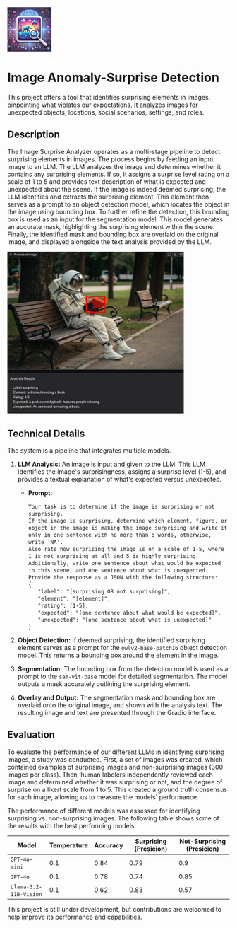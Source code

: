 <img src="appendix/icon.webp" width="100" alt="alt text">

# Image Anomaly-Surprise Detection

This project offers a tool that identifies surprising elements in images, pinpointing what violates our expectations. It analyzes images for unexpected objects, locations, social scenarios, settings, and roles.


## Description

The Image Surprise Analyzer operates as a multi-stage pipeline to detect surprising elements in images. The process begins by feeding an input image to an LLM. The LLM analyzes the image and determines whether it contains any surprising elements. If so, it assigns a surprise level rating on a scale of 1 to 5 and provides text description of what is expected and unexpected about the scene. If the image is indeed deemed surprising, the LLM identifies and extracts the surprising element. This element then serves as a prompt to an object detection model, which locates the object in the image using bounding box. To further refine the detection, this bounding box is used as an input for the segmentation model. This model generates an accurate mask, highlighting the surprising element within the scene. Finally, the identified mask and bounding box are overlaid on the original image, and displayed alongside the text analysis provided by the LLM. 

<img src="appendix/gradio_example.png" width="400" alt="alt text">

## Technical Details

The system is a pipeline that integrates multiple models.
1. **LLM Analysis:** An image is input and given to the LLM. This LLM identifies the image's surprisingness, assigns a surprise level (1-5), and provides a textual explanation of what's expected versus unexpected.

    *   **Prompt:**
        ```
        Your task is to determine if the image is surprising or not surprising.
        If the image is surprising, determine which element, figure, or object in the image is making the image surprising and write it only in one sentence with no more than 6 words, otherwise, write 'NA'.
        Also rate how surprising the image is on a scale of 1-5, where 1 is not surprising at all and 5 is highly surprising.
        Additionally, write one sentence about what would be expected in this scene, and one sentence about what is unexpected.
        Provide the response as a JSON with the following structure:
        {
           "label": "[surprising OR not surprising]",
           "element": "[element]",
           "rating": [1-5],
           "expected": "[one sentence about what would be expected]",
           "unexpected": "[one sentence about what is unexpected]"
        }
        ```
        
3. **Object Detection:** If deemed surprising, the identified surprising element serves as a prompt for the `owlv2-base-patch16` object detection model. This returns a bounding box around the element in the image.
4. **Segmentation:** The bounding box from the detection model is used as a prompt to the `sam-vit-base` model for detailed segmentation. The model outputs a mask accurately outlining the surprising element.
5. **Overlay and Output:** The segmentation mask and bounding box are overlaid onto the original image, and shown with the analysis text. The resulting image and text are presented through the Gradio interface.

        
## Evaluation

To evaluate the performance of our different LLMs in identifying surprising images, a study was conducted. First, a set of images was created, which contained examples of surprising images and non-surprising images (300 images per class). Then, human labelers independently reviewed each image and determined whether it was surprising or not, and the degree of surprise on a likert scale from 1 to 5. This created a ground truth consensus for each image, allowing us to measure the models' performance.

The performance of different models was assessed for identifying surprising vs. non-surprising images. The following table shows some of the results with the best performing models:

| Model                                                 | Temperature | Accuracy | Surprising (Presicion) | Not-Surprising (Presicion) |
|-------------------------------------------------------|----------|----------|------------|----------------|
| `GPT-4o-mini`                            | 0.1      | 0.84     | 0.79       | 0.9            |
| `GPT-4o`                                  | 0.1      | 0.78 | 0.74       | 0.85           |
| `Llama-3.2-11B-Vision`                           | 0.1      | 0.62     | 0.83       | 0.57           |

This project is still under development, but contributions are welcomed to help improve its performance and capabilities.
